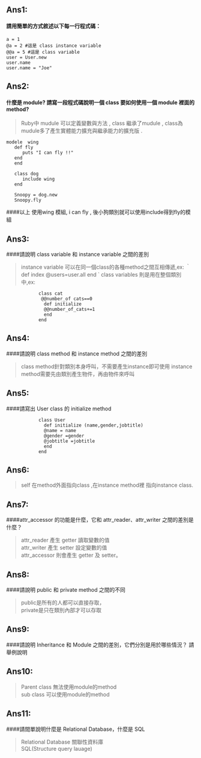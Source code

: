 ## **Ans1:** <br/>

#### 請用簡單的方式敘述以下每一行程式碼：

````
a = 1 
@a = 2 #這是 class instance variable
@@a = 5 #這是 class variable
user = User.new
user.name
user.name = "Joe"
````

## **Ans2:** <br/>

#### 什麼是 module? 請寫一段程式碼說明一個 class 要如何使用一個 module 裡面的 method? 
> Ruby中 mudule 可以定義變數與方法 , class 繼承了mudule , class為mudule多了產生實體能力擴充與繼承能力的擴充版 .<br/>
````
modele  wing
   def fly
      puts "I can fly !!"
   end
   end

   class dog
      include wing
   end

   Snoopy = dog.new
   Snoopy.fly 
````
####以上 使用wing 模組, i can fly , 後小狗類別就可以使用include得到fly的模組 <br/>

## **Ans3:** <br/>

####請說明 class variable 和 instance variable 之間的差別
> instance variable 可以在同一個class的各種method之間互相傳遞,ex:
｀        def index
           @users=user.all
          end
 `
>class variables 則是用在整個類別中,ex:
````        
            class cat
             @@number_of cats==0
              def initialize
              @@number_of_cats+=1
              end
            end
````

## **Ans4:**<br/> 

####請說明 class method 和 instance method 之間的差別
>class method針對類別本身呼叫，不需要產生instance即可使用
>instance method需要先由類別產生物件，再由物件來呼叫

## **Ans5:**<br/>

####請寫出 User class 的 initialize method
````        
            class User
              def initialize (name,gender,jobtitle)
              @name = name
              @gender =gender
              @jobtitle =jobtitle
              end
            end
````


## **Ans6:**<br/>

>self 在method外面指向class ,在instance method裡 指向instance class.

## **Ans7:**<br/>

####attr_accessor 的功能是什麼，它和 attr_reader、attr_writer 之間的差別是什麼？
> attr_reader 產生 getter 讀取變數的值 <br/>
> attr_writer 產生 setter 設定變數的值 <br/>
> attr_accessor 則會產生 getter 及 setter。<br/>

## **Ans8:**<br/>

####請說明 public 和 private method 之間的不同
>public是所有的人都可以直接存取，<br/>
>private是只在類別內部才可以存取 <br/>

## **Ans9:**<br/>

####請說明 Inheritance 和 Module 之間的差別，它們分別是用於哪些情況？ 請舉例說明
>
## **Ans10:**<br/>
>Parent class 無法使用module的method <br/>
>sub class 可以使用module的method  <br/>
## **Ans11:**<br/>

####請間單說明什麼是 Relational Database，什麼是 SQL
>Relational Database 關聯性資料庫 <br/>
>SQL(Structure query lauage) <br/>

